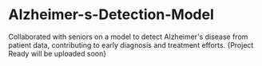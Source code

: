 # Alzheimer-s-Detection-Model
Collaborated with seniors on a model to detect Alzheimer's disease from patient data, contributing to early diagnosis and treatment efforts. {Project Ready will be uploaded soon}
